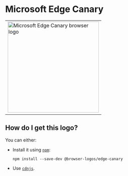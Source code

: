 # Microsoft Edge Canary

<table>
    <tr height=300>
        <td>
            <a href="https://github.com/alrra/browser-logos/tree/42e0c8d36af5b6ec7dfcfcd41104c31f30871710/src/edge-canary">
                <img width=290 src="https://raw.githubusercontent.com/alrra/browser-logos/42e0c8d36af5b6ec7dfcfcd41104c31f30871710/src/edge-canary/edge-canary_512x512.png" alt="Microsoft Edge Canary browser logo">
            </a>
        </td>
    </tr>
</table>

## How do I get this logo?

You can either:

* Install it using [`npm`][npm]:

  `npm install --save-dev @browser-logos/edge-canary`

* Use [`cdnjs`][cdnjs].

<!-- Link labels: -->

[cdnjs]: https://cdnjs.com/libraries/browser-logos
[npm]: https://www.npmjs.com/
